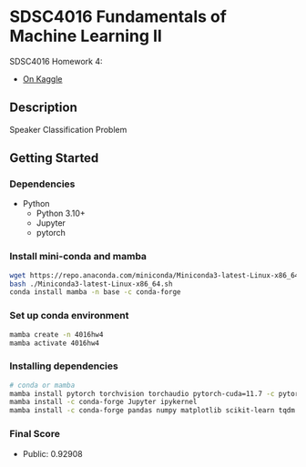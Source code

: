 # SDSC4016 Fundamentals of Machine Learning II

SDSC4016 Homework 4:

- [On Kaggle](https://www.kaggle.com/competitions/sdsc4016-fundls-of-ml-2-exam/overview)

## Description

Speaker Classification Problem

## Getting Started

### Dependencies

- Python
  - Python 3.10+
  - Jupyter
  - pytorch

### Install mini-conda and mamba

```bash
wget https://repo.anaconda.com/miniconda/Miniconda3-latest-Linux-x86_64.sh
bash ./Miniconda3-latest-Linux-x86_64.sh
conda install mamba -n base -c conda-forge
```

### Set up conda environment

```bash
mamba create -n 4016hw4
mamba activate 4016hw4
```

### Installing dependencies

```bash
# conda or mamba
mamba install pytorch torchvision torchaudio pytorch-cuda=11.7 -c pytorch -c nvidia
mamba install -c conda-forge Jupyter ipykernel
mamba install -c conda-forge pandas numpy matplotlib scikit-learn tqdm
```

<!-- ### Code

[Baseline](...)

[Modified](...) -->

<!-- ### Dataset

[Training set](data/training/)

[Testing set](data/testing/) -->

<!-- ### Tested Result on Kaggle

[Results on Kaggle](md/kaggle.md) -->

### Final Score

- Public: 0.92908
<!-- - Private: 0.00 -->
